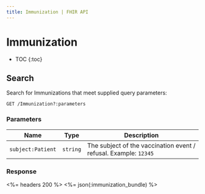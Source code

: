 ```yaml
---
title: Immunization | FHIR API
---
```


# Immunization

* TOC
{:toc}

## Search

Search for Immunizations that meet supplied query parameters:

    GET /Immunization?:parameters

### Parameters

Name | Type | Description
-----|------|--------------
`subject:Patient`|`string`| The subject of the vaccination event / refusal. Example: `12345`

### Response

<%= headers 200 %>
<%= json(:immunization_bundle) %>